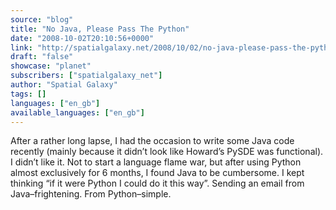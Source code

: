 ```yaml
---
source: "blog"
title: "No Java, Please Pass The Python"
date: "2008-10-02T20:10:56+0000"
link: "http://spatialgalaxy.net/2008/10/02/no-java-please-pass-the-python/"
draft: "false"
showcase: "planet"
subscribers: ["spatialgalaxy_net"]
author: "Spatial Galaxy"
tags: []
languages: ["en_gb"]
available_languages: ["en_gb"]
---
```


After a rather long lapse, I had the occasion to write some Java code recently (mainly because it didn&rsquo;t look like Howard&rsquo;s PySDE was functional).
I didn&rsquo;t like it.
Not to start a language flame war, but after using Python almost exclusively for 6 months, I found Java to be cumbersome. I kept thinking &ldquo;if it were Python I could do it this way&rdquo;.
Sending an email from Java&ndash;frightening. From Python&ndash;simple.
